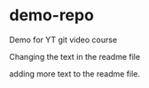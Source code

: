 # demo-repo
Demo for YT git video course

Changing the text in the readme file

adding more text to the readme file.


